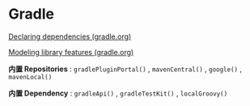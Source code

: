 # Gradle 

[Declaring dependencies (gradle.org)](https://docs.gradle.org/current/userguide/declaring_dependencies.html)

[Modeling library features (gradle.org)](https://docs.gradle.org/current/userguide/feature_variants.html)

**内置 Repositories** : `gradlePluginPortal()` , `mavenCentral()` , `google()` , `mavenLocal()`

**内置 Dependency** : `gradleApi()` , `gradleTestKit()` , `localGroovy()`